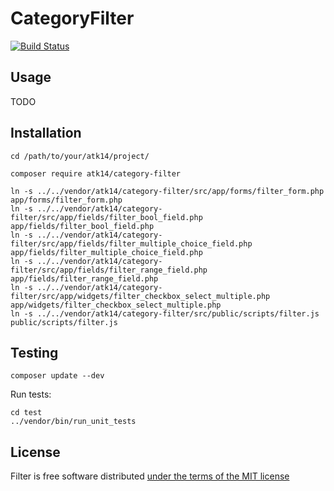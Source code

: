 CategoryFilter
==============

[![Build Status](https://travis-ci.com/atk14/CategoryFilter.svg?branch=master)](https://travis-ci.com/atk14/CategoryFilter)

Usage
-----

TODO

Installation
------------

    cd /path/to/your/atk14/project/

    composer require atk14/category-filter

    ln -s ../../vendor/atk14/category-filter/src/app/forms/filter_form.php app/forms/filter_form.php
    ln -s ../../vendor/atk14/category-filter/src/app/fields/filter_bool_field.php app/fields/filter_bool_field.php
    ln -s ../../vendor/atk14/category-filter/src/app/fields/filter_multiple_choice_field.php app/fields/filter_multiple_choice_field.php
    ln -s ../../vendor/atk14/category-filter/src/app/fields/filter_range_field.php app/fields/filter_range_field.php
    ln -s ../../vendor/atk14/category-filter/src/app/widgets/filter_checkbox_select_multiple.php app/widgets/filter_checkbox_select_multiple.php
    ln -s ../../vendor/atk14/category-filter/src/public/scripts/filter.js public/scripts/filter.js


Testing
-------

    composer update --dev

Run tests:

    cd test
    ../vendor/bin/run_unit_tests

License
-------

Filter is free software distributed [under the terms of the MIT license](http://www.opensource.org/licenses/mit-license)

[//]: # ( vim: set ts=2 et: )
